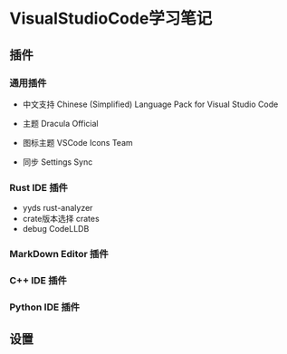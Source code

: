 # VisualStudioCode学习笔记

## 插件

### 通用插件

* 中文支持  Chinese (Simplified) Language Pack for Visual Studio Code

* 主题  Dracula Official

* 图标主题 VSCode Icons Team

* 同步  Settings Sync



### Rust IDE 插件

* yyds  rust-analyzer
* crate版本选择  crates
* debug  CodeLLDB




### MarkDown Editor 插件




### C++ IDE 插件




### Python IDE 插件


## 设置
